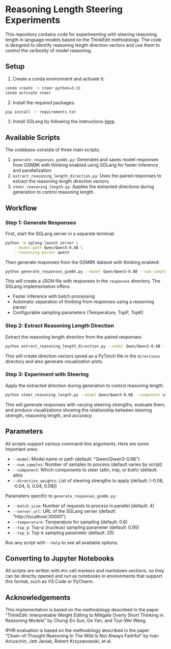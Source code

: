 # Reasoning Length Steering Experiments

This repository contains code for experimenting with steering reasoning length in language models based on the ThinkEdit methodology. The code is designed to identify reasoning length direction vectors and use them to control the verbosity of model reasoning.

## Setup

1. Create a conda environment and activate it:
```bash
conda create -n steer python=3.11
conda activate steer
```

2. Install the required packages:
```bash
pip install -r requirements.txt
```

3. Install SGLang by following the instructions [here](https://docs.sglang.ai/backend/installation.html).

## Available Scripts

The codebase consists of three main scripts:

1. `generate_responses_gsm8k.py`: Generates and saves model responses from GSM8K with thinking enabled using SGLang for faster inference and parallelization.
2. `extract_reasoning_length_direction.py`: Uses the paired responses to extract the reasoning length direction vectors.
3. `steer_reasoning_length.py`: Applies the extracted directions during generation to control reasoning length.

## Workflow

### Step 1: Generate Responses

First, start the SGLang server in a separate terminal:

```bash
python -m sglang.launch_server \
    --model-path Qwen/Qwen3-0.6B \
    --reasoning-parser qwen3
```

Then generate responses from the GSM8K dataset with thinking enabled:

```bash
python generate_responses_gsm8k.py --model Qwen/Qwen3-0.6B --num_samples 2000 --batch_size 64
```

This will create a JSON file with responses in the `responses` directory. The SGLang implementation offers:
- Faster inference with batch processing
- Automatic separation of thinking from responses using a reasoning parser
- Configurable sampling parameters (Temperature, TopP, TopK)

### Step 2: Extract Reasoning Length Direction

Extract the reasoning length direction from the paired responses:

```bash
python extract_reasoning_length_direction.py --model Qwen/Qwen3-0.6B --num_samples 50
```

This will create direction vectors saved as a PyTorch file in the `directions` directory and also generate visualization plots.

### Step 3: Experiment with Steering

Apply the extracted direction during generation to control reasoning length:

```bash
python steer_reasoning_length.py --model Qwen/Qwen3-0.6B --component attn --direction_weights -0.08 -0.04 0 0.04 0.08
```

This will generate responses with varying steering strengths, evaluate them, and produce visualizations showing the relationship between steering strength, reasoning length, and accuracy.

## Parameters

All scripts support various command-line arguments. Here are some important ones:

- `--model`: Model name or path (default: "Qwen/Qwen3-0.6B")
- `--num_samples`: Number of samples to process (default varies by script)
- `--component`: Which components to steer (attn, mlp, or both) (default: attn)
- `--direction_weights`: List of steering strengths to apply (default: [-0.08, -0.04, 0, 0.04, 0.08])

Parameters specific to `generate_responses_gsm8k.py`:
- `--batch_size`: Number of requests to process in parallel (default: 4)
- `--server_url`: URL of the SGLang server (default: "http://localhost:30000")
- `--temperature`: Temperature for sampling (default: 0.6)
- `--top_p`: Top-p (nucleus) sampling parameter (default: 0.95)
- `--top_k`: Top-k sampling parameter (default: 20)

Run any script with `--help` to see all available options.

## Converting to Jupyter Notebooks

All scripts are written with `#%%` cell markers and markdown sections, so they can be directly opened and run as notebooks in environments that support this format, such as VS Code or PyCharm.

## Acknowledgements

This implementation is based on the methodology described in the paper "ThinkEdit: Interpretable Weight Editing to Mitigate Overly Short Thinking in Reasoning Models" by Chung-En Sun, Ge Yan, and Tsui-Wei Weng.

IPHR evaluation is based on the methodology described in the paper "Chain-of-Thought Reasoning In The Wild Is Not Always Faithful" by Iván Arcuschin, Jett Janiak, Robert Krzyzanowski, et al.
